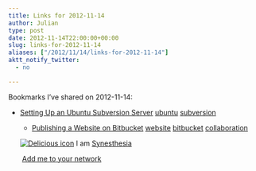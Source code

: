 ```yaml
---
title: Links for 2012-11-14
author: Julian
type: post
date: 2012-11-14T22:00:00+00:00
slug: links-for-2012-11-14 
aliases: ["/2012/11/14/links-for-2012-11-14"]
aktt_notify_twitter:
  - no

---
```

Bookmarks I&#8217;ve shared on 2012-11-14:

  * [Setting Up an Ubuntu Subversion Server][1] 
    [ubuntu][2] [subversion][3] </li> 
    
      * [Publishing a Website on Bitbucket][4] 
        [website][5] [bitbucket][6] [collaboration][7] </li> </ul> 
        
        <p class="deliciouslink">
          <a href="https://del.icio.us/synesthesia" title="See all my bookmarks on del.icio.us"><img src="https://www.synesthesia.co.uk/images/deliciousicon.jpg" alt="Delicious icon" /></a>&nbsp;I am <a href="https://del.icio.us/synesthesia" title="See all my bookmarks on del.icio.us">Synesthesia</a>
        </p>
        
        <p class="deliciouslink">
          <a href="https://del.icio.us/network?add=synesthesia" title="Add me to your del.icio.us network"><img src="https://www.synesthesia.co.uk/images/add.gif" alt="" /></a>&nbsp;<a href="https://del.icio.us/network?add=synesthesia" title="Add me to your del.icio.us network">Add me to your network</a>
        </p>

 [1]: https://odyniec.net/articles/ubuntu-subversion-server/
 [2]: https://www.delicious.com/synesthesia/ubuntu
 [3]: https://www.delicious.com/synesthesia/subversion
 [4]: https://confluence.atlassian.com/display/BITBUCKET/Publishing_a_Website_on_Bitbucket?desktop=true
 [5]: https://www.delicious.com/synesthesia/website
 [6]: https://www.delicious.com/synesthesia/bitbucket
 [7]: https://www.delicious.com/synesthesia/collaboration